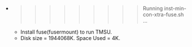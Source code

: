 * >>>>>>>>> Running inst-min-con-xtra-fuse.sh ...
  * Install fuse(fusermount) to run TMSU.
  * Disk size = 1944068K. Space Used = 4K.
